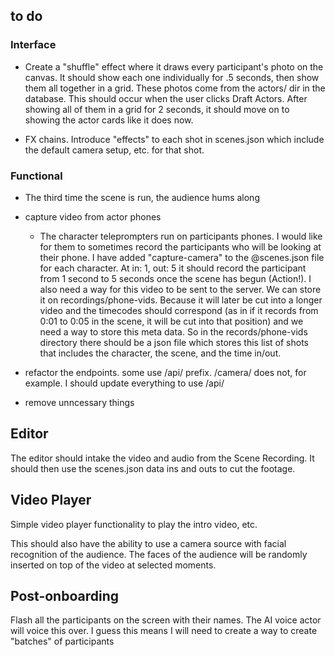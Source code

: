 ## to do

### Interface

+ Create a "shuffle" effect where it draws every participant's photo on the canvas. It should show each one individually for .5 seconds, then show them all together in a grid. These photos come from the actors/ dir in the database. This should occur when the user clicks Draft Actors. After showing all of them in a grid for 2 seconds, it should move on to showing the actor cards like it does now.

+ FX chains. Introduce "effects" to each shot in scenes.json which include the default camera setup, etc. for that shot.

### Functional

- The third time the scene is run, the audience hums along

- capture video from actor phones

  - The character teleprompters run on participants phones. I would like for them to sometimes record the participants who will be looking at their phone. I have added "capture-camera" to the @scenes.json file for each character. At in: 1, out: 5 it should record the participant from 1 second to 5 seconds once the scene has begun (Action!). I also need a way for this video to be sent to the server. We can store it on recordings/phone-vids. Because it will later be cut into a longer video and the timecodes should correspond (as in if it records from 0:01 to 0:05 in the scene, it will be cut into that position) and we need a way to store this meta data. So in the records/phone-vids directory there should be a json file which stores this list of shots that includes the character, the scene, and the time in/out.

- refactor the endpoints. some use /api/ prefix. /camera/ does not, for example. I should update everything to use /api/

- remove unncessary things

## Editor

The editor should intake the video and audio from the Scene Recording. It should then use the scenes.json data ins and outs to cut the footage.

## Video Player

Simple video player functionality to play the intro video, etc.

This should also have the ability to use a camera source with facial recognition of the audience. The faces of the audience will be randomly inserted on top of the video at selected moments.

## Post-onboarding

Flash all the participants on the screen with their names. The AI voice actor will voice this over.
I guess this means I will need to create a way to create "batches" of participants
